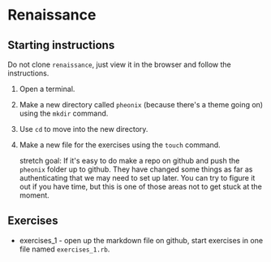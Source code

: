 # Renaissance

## Starting instructions

Do not clone `renaissance`, just view it in the browser and follow the instructions.

1. Open a terminal.
2. Make a new directory called `pheonix` (because there's a theme going on) using the `mkdir` command.
3. Use `cd` to move into the new directory.
4. Make a new file for the exercises using the `touch` command.

    stretch goal: If it's easy to do make a repo on github and push the `pheonix` folder up to github. They have changed some things as far as authenticating that we may need to set up later. You can try to figure it out if you have time, but this is one of those areas not to get stuck at the moment.

## Exercises

* exercises_1 - open up the markdown file on github, start exercises in one file named `exercises_1.rb`.
